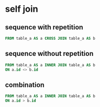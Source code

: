 # self join

## sequence with repetition

```sql
FROM table_a AS a CROSS JOIN table_a AS b
```

## sequence without repetition

```sql
FROM table_a AS a INNER JOIN table_a AS b
ON a.id <> b.id
```

## combination

```sql
FROM table_a AS a INNER JOIN table_a AS b
ON a.id > b.id
```
